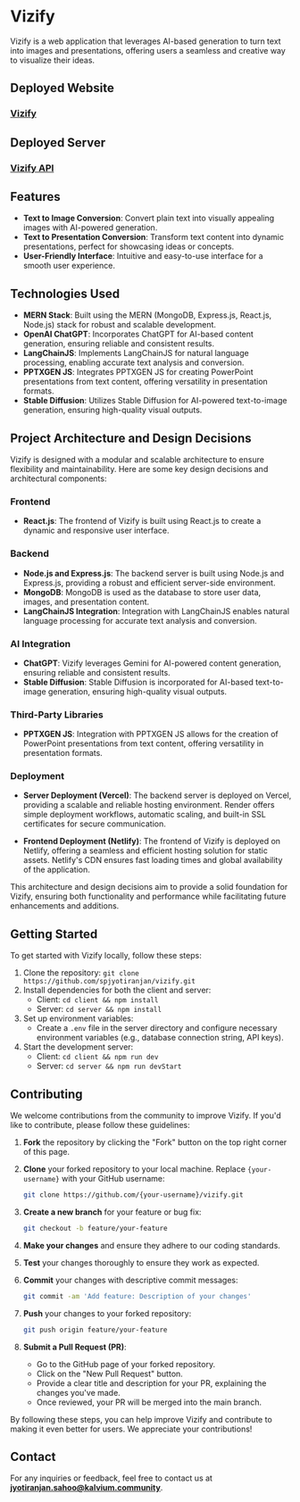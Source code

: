 ﻿# Vizify

Vizify is a web application that leverages AI-based generation to turn text into images and presentations, offering users a seamless and creative way to visualize their ideas.

## Deployed Website

### [Vizify](https://vizify.netlify.app)

## Deployed Server

### [Vizify API](https://vizify-backend.vercel.app)

## Features

- **Text to Image Conversion**: Convert plain text into visually appealing images with AI-powered generation.
- **Text to Presentation Conversion**: Transform text content into dynamic presentations, perfect for showcasing ideas or concepts.
- **User-Friendly Interface**: Intuitive and easy-to-use interface for a smooth user experience.

## Technologies Used

- **MERN Stack**: Built using the MERN (MongoDB, Express.js, React.js, Node.js) stack for robust and scalable development.
- **OpenAI ChatGPT**: Incorporates ChatGPT  for AI-based content generation, ensuring reliable and consistent results.
- **LangChainJS**: Implements LangChainJS for natural language processing, enabling accurate text analysis and conversion.
- **PPTXGEN JS**: Integrates PPTXGEN JS for creating PowerPoint presentations from text content, offering versatility in presentation formats.
- **Stable Diffusion**: Utilizes Stable Diffusion for AI-powered text-to-image generation, ensuring high-quality visual outputs.

## Project Architecture and Design Decisions

Vizify is designed with a modular and scalable architecture to ensure flexibility and maintainability. Here are some key design decisions and architectural components:

### Frontend

- **React.js**: The frontend of Vizify is built using React.js to create a dynamic and responsive user interface.

### Backend

- **Node.js and Express.js**: The backend server is built using Node.js and Express.js, providing a robust and efficient server-side environment.
- **MongoDB**: MongoDB is used as the database to store user data, images, and presentation content.
- **LangChainJS Integration**: Integration with LangChainJS enables natural language processing for accurate text analysis and conversion.

### AI Integration

- **ChatGPT**: Vizify leverages Gemini for AI-powered content generation, ensuring reliable and consistent results.
- **Stable Diffusion**: Stable Diffusion is incorporated for AI-based text-to-image generation, ensuring high-quality visual outputs.

### Third-Party Libraries

- **PPTXGEN JS**: Integration with PPTXGEN JS allows for the creation of PowerPoint presentations from text content, offering versatility in presentation formats.

### Deployment

- **Server Deployment (Vercel)**: The backend server is deployed on Vercel, providing a scalable and reliable hosting environment. Render offers simple deployment workflows, automatic scaling, and built-in SSL certificates for secure communication.
  
- **Frontend Deployment (Netlify)**: The frontend of Vizify is deployed on Netlify, offering a seamless and efficient hosting solution for static assets. Netlify's CDN ensures fast loading times and global availability of the application.


This architecture and design decisions aim to provide a solid foundation for Vizify, ensuring both functionality and performance while facilitating future enhancements and additions.

## Getting Started

To get started with Vizify locally, follow these steps:

1. Clone the repository: `git clone https://github.com/spjyotiranjan/vizify.git`
2. Install dependencies for both the client and server:
   - Client: `cd client && npm install`
   - Server: `cd server && npm install`
3. Set up environment variables:
   - Create a `.env` file in the server directory and configure necessary environment variables (e.g., database connection string, API keys).
4. Start the development server:
   - Client: `cd client && npm run dev`
   - Server: `cd server && npm run devStart`

## Contributing

We welcome contributions from the community to improve Vizify. If you'd like to contribute, please follow these guidelines:

1. **Fork** the repository by clicking the "Fork" button on the top right corner of this page.
2. **Clone** your forked repository to your local machine. Replace `{your-username}` with your GitHub username:

    ```sh
    git clone https://github.com/{your-username}/vizify.git
    ```

3. **Create a new branch** for your feature or bug fix:

    ```sh
    git checkout -b feature/your-feature
    ```

4. **Make your changes** and ensure they adhere to our coding standards.
5. **Test** your changes thoroughly to ensure they work as expected.
6. **Commit** your changes with descriptive commit messages:

    ```sh
    git commit -am 'Add feature: Description of your changes'
    ```

7. **Push** your changes to your forked repository:

    ```sh
    git push origin feature/your-feature
    ```

8. **Submit a Pull Request (PR)**:
   - Go to the GitHub page of your forked repository.
   - Click on the "New Pull Request" button.
   - Provide a clear title and description for your PR, explaining the changes you've made.
   - Once reviewed, your PR will be merged into the main branch.

By following these steps, you can help improve Vizify and contribute to making it even better for users. We appreciate your contributions!



## Contact

For any inquiries or feedback, feel free to contact us at **jyotiranjan.sahoo@kalvium.community**.


